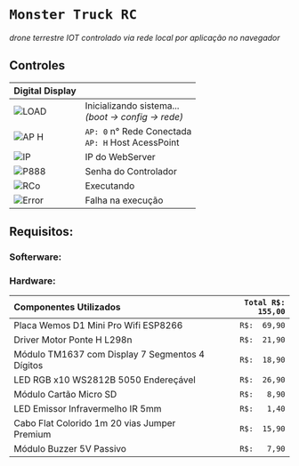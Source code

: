 # `Monster Truck RC`
_drone terrestre IOT controlado via rede local por aplicação no navegador_


## Controles

Digital Display |  <br>
---- | :-----
![LOAD](https://media.discordapp.net/attachments/268884978132058112/496337114871496705/load.png?width=102&height=41) | Inicializando sistema...<br> _(boot -> config -> rede)_
![AP H](https://media.discordapp.net/attachments/268884978132058112/496337106185093120/ap-local.png?width=102&height=41) | `AP: 0` n° Rede Conectada<br>`AP: H` Host AcessPoint
![IP](https://media.discordapp.net/attachments/268884978132058112/496337113508478977/ip.png?width=102&height=41) | IP do WebServer 
![P888](https://media.discordapp.net/attachments/268884978132058112/496337116930899968/password.png?width=102&height=41) | Senha do Controlador
![RCo](https://media.discordapp.net/attachments/268884978132058112/496337118189060096/rc.png?width=102&height=41) | Executando 
![Error](https://media.discordapp.net/attachments/268884978132058112/496337109305786382/error.png?width=102&height=41) | Falha na execução

## Requisitos:

### Softerware:

### Hardware:
Componentes Utilizados | `Total R$: 155,00`
 :-------------------- | ----------------:
Placa Wemos D1 Mini Pro Wifi ESP8266 |	`R$:  69,90`
Driver Motor Ponte H L298n |	`R$:  21,90`
Módulo TM1637 com Display 7 Segmentos 4 Dígitos |	`R$:  18,90`
LED RGB x10 WS2812B 5050 Endereçável |	`R$:  26,90`
Módulo Cartão Micro SD |	`R$:   8,90`
LED Emissor Infravermelho IR 5mm |	`R$:   1,40`
Cabo Flat Colorido 1m 20 vias Jumper Premium |	`R$:  15,90`
Módulo Buzzer 5V Passivo |	`R$:   7,90`
